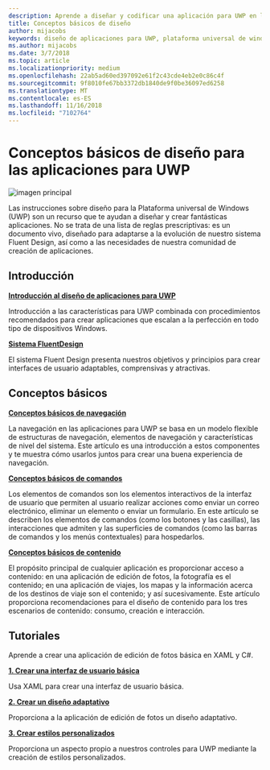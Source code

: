 ```yaml
---
description: Aprende a diseñar y codificar una aplicación para UWP en la que resulte fácil navegar y cuyo aspecto sea perfecto en varios dispositivos y tamaños de pantalla.
title: Conceptos básicos de diseño
author: mijacobs
keywords: diseño de aplicaciones para UWP, plataforma universal de windows, diseño de aplicaciones, interfaz
ms.author: mijacobs
ms.date: 3/7/2018
ms.topic: article
ms.localizationpriority: medium
ms.openlocfilehash: 22ab5ad60ed397092e61f2c43cde4eb2e0c86c4f
ms.sourcegitcommit: 9f8010fe67bb3372db1840de9f0be36097ed6258
ms.translationtype: MT
ms.contentlocale: es-ES
ms.lasthandoff: 11/16/2018
ms.locfileid: "7102764"
---
```

# <a name="design-basics-for-uwp-apps"></a>Conceptos básicos de diseño para las aplicaciones para UWP

![imagen principal](images/header-design-basics.svg)

Las instrucciones sobre diseño para la Plataforma universal de Windows (UWP) son un recurso que te ayudan a diseñar y crear fantásticas aplicaciones. No se trata de una lista de reglas prescriptivas: es un documento vivo, diseñado para adaptarse a la evolución de nuestro sistema Fluent Design, así como a las necesidades de nuestra comunidad de creación de aplicaciones. 

## <a name="overview"></a>Introducción

[**Introducción al diseño de aplicaciones para UWP**](design-and-ui-intro.md)

Introducción a las características para UWP combinada con procedimientos recomendados para crear aplicaciones que escalan a la perfección en todo tipo de dispositivos Windows.

[**Sistema FluentDesign**](../fluent-design-system/index.md)

El sistema Fluent Design presenta nuestros objetivos y principios para crear interfaces de usuario adaptables, comprensivas y atractivas.

## <a name="basics"></a>Conceptos básicos

[**Conceptos básicos de navegación**](navigation-basics.md)

La navegación en las aplicaciones para UWP se basa en un modelo flexible de estructuras de navegación, elementos de navegación y características de nivel del sistema. Este artículo es una introducción a estos componentes y te muestra cómo usarlos juntos para crear una buena experiencia de navegación.

[**Conceptos básicos de comandos**](commanding-basics.md)

Los elementos de comandos son los elementos interactivos de la interfaz de usuario que permiten al usuario realizar acciones como enviar un correo electrónico, eliminar un elemento o enviar un formulario. En este artículo se describen los elementos de comandos (como los botones y las casillas), las interacciones que admiten y las superficies de comandos (como las barras de comandos y los menús contextuales) para hospedarlos.

[**Conceptos básicos de contenido**](content-basics.md)

El propósito principal de cualquier aplicación es proporcionar acceso a contenido: en una aplicación de edición de fotos, la fotografía es el contenido; en una aplicación de viajes, los mapas y la información acerca de los destinos de viaje son el contenido; y así sucesivamente. Este artículo proporciona recomendaciones para el diseño de contenido para los tres escenarios de contenido: consumo, creación e interacción.

## <a name="tutorials"></a>Tutoriales

Aprende a crear una aplicación de edición de fotos básica en XAML y C#.
<!-- <img src="images/landing-page/photolab-50.png" style="{height: 339px}" alt=" " /> -->

[**1. Crear una interfaz de usuario básica**](xaml-basics-ui.md)

Usa XAML para crear una interfaz de usuario básica.

[**2. Crear un diseño adaptativo**](xaml-basics-adaptive-layout.md)

Proporciona a la aplicación de edición de fotos un diseño adaptativo.

[**3. Crear estilos personalizados**](xaml-basics-style.md)

Proporciona un aspecto propio a nuestros controles para UWP mediante la creación de estilos personalizados.